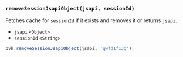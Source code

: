 ### ``removeSessionJsapiObject(jsapi, sessionId)``
Fetches cache for ``sessionId`` if it exists and removes it or returns ``jsapi``.
- `jsapi` `<Object>`
- `sessionId` `<String>`

```js
pvh.removeSessionJsapiObject(jsapi, 'qwfd1f13g');
```